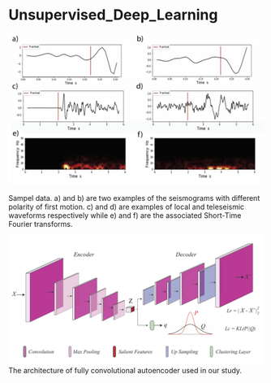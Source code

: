 # Unsupervised_Deep_Learning

![network architecture](Fig_2.jpg)

Sampel data. a) and b) are two examples of the seismograms with different polarity of first motion.
c) and d) are examples of local and teleseismic waveforms respectively while e) and f) are the associated Short-Time Fourier transforms. 


![network architecture](Fig_1.jpg)
The architecture of fully convolutional autoencoder used in our study. 
